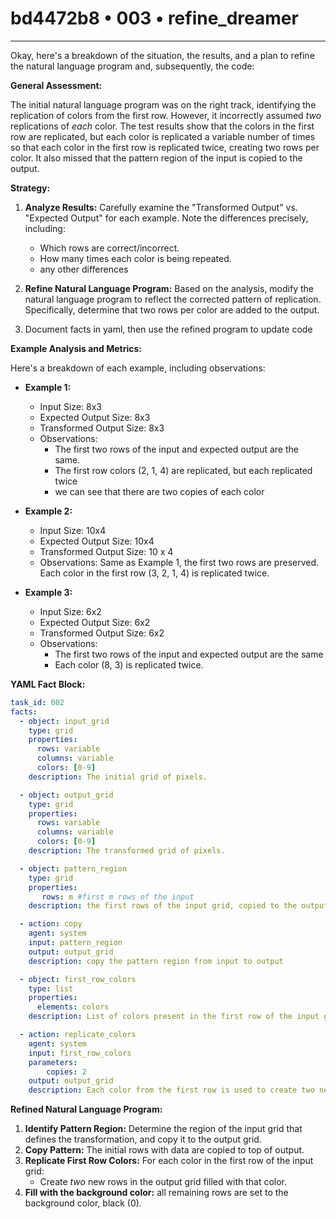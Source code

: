 # bd4472b8 • 003 • refine_dreamer

---
Okay, here's a breakdown of the situation, the results, and a plan to refine the natural language program and, subsequently, the code:

**General Assessment:**

The initial natural language program was on the right track, identifying the replication of colors from the first row. However, it incorrectly assumed *two* replications of *each* color. The test results show that the colors in the first row are replicated, but each color is replicated a variable number of times so that each color in the first row is replicated twice, creating two rows per color. It also missed that the pattern region of the input is copied to the output.

**Strategy:**

1.  **Analyze Results:** Carefully examine the "Transformed Output" vs. "Expected Output" for each example. Note the differences precisely, including:
    *   Which rows are correct/incorrect.
    *   How many times each color is being repeated.
    * any other differences

2.  **Refine Natural Language Program:** Based on the analysis, modify the natural language program to reflect the corrected pattern of replication. Specifically, determine that two rows per color are added to the output.

3. Document facts in yaml, then use the refined program to update code

**Example Analysis and Metrics:**

Here's a breakdown of each example, including observations:

*   **Example 1:**
    *   Input Size: 8x3
    *   Expected Output Size: 8x3
    *   Transformed Output Size: 8x3
    *   Observations:
        *   The first two rows of the input and expected output are the same.
        *   The first row colors (2, 1, 4) are replicated, but each replicated twice
        * we can see that there are two copies of each color

*   **Example 2:**
    *   Input Size: 10x4
    *   Expected Output Size: 10x4
    *   Transformed Output Size: 10 x 4
    *   Observations: Same as Example 1, the first two rows are preserved. Each color in the first row (3, 2, 1, 4) is replicated twice.

*   **Example 3:**
    *   Input Size: 6x2
    *   Expected Output Size: 6x2
    *   Transformed Output Size: 6x2
    *   Observations:
        *   The first two rows of the input and expected output are the same
        * Each color (8, 3) is replicated twice.

**YAML Fact Block:**

```yaml
task_id: 002
facts:
  - object: input_grid
    type: grid
    properties:
      rows: variable
      columns: variable
      colors: [0-9]
    description: The initial grid of pixels.

  - object: output_grid
    type: grid
    properties:
      rows: variable
      columns: variable
      colors: [0-9]
    description: The transformed grid of pixels.

  - object: pattern_region
    type: grid
    properties:
       rows: m #first m rows of the input
    description: the first rows of the input grid, copied to the output grid

  - action: copy
    agent: system
    input: pattern_region
    output: output_grid
    description: copy the pattern region from input to output

  - object: first_row_colors
    type: list
    properties:
      elements: colors
    description: List of colors present in the first row of the input grid.

  - action: replicate_colors
    agent: system
    input: first_row_colors
    parameters:
        copies: 2
    output: output_grid
    description: Each color from the first row is used to create two new rows in the output grid.
```

**Refined Natural Language Program:**

1.  **Identify Pattern Region:** Determine the region of the input grid that defines the transformation, and copy it to the output grid.
2.  **Copy Pattern:** The initial rows with data are copied to top of output.
3.  **Replicate First Row Colors:** For each color in the first row of the input grid:
    *   Create *two* new rows in the output grid filled with that color.
4. **Fill with the background color:** all remaining rows are set to the background color, black (0).


